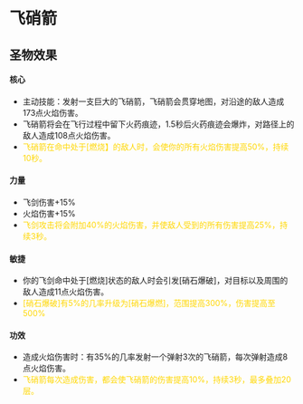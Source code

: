 # 飞硝箭

## 圣物效果

#### **核心**

- 主动技能：发射一支巨大的飞硝箭，飞硝箭会贯穿地图，对沿途的敌人造成173点火焰伤害。
- 飞硝箭将会在飞行过程中留下火药痕迹，1.5秒后火药痕迹会爆炸，对路径上的敌人造成108点火焰伤害。
- <font color="#ffd700">飞硝箭在命中处于[燃烧】的敌人时，会使你的所有火焰伤害提高50%，持续10秒。</font>

#### **力量**

- 飞剑伤害+15%
- 火焰伤害+15%
- <font color="#ffd700">飞剑攻击将会附加40%的火焰伤害，并使敌人受到的所有伤害提高25%，持续3秒。</font>

#### **敏捷**

- 你的飞剑命中处于[燃烧]状态的敌人时会引发[硝石爆破]，对目标以及周围的敌人造成11点火焰伤害。
- <font color="#ffd700">[硝石爆破]有5%的几率升级为[硝石爆燃]，范围提高300%，伤害提高至500%</font>

#### **功效**

- 造成火焰伤害时：有35%的几率发射一个弹射3次的飞硝箭，每次弹射造成8点火焰伤害。
- <font color="#ffd700">飞硝箭每次造成伤害，都会使飞硝箭的伤害提高10%，持续3秒，最多叠加20层。</font>
